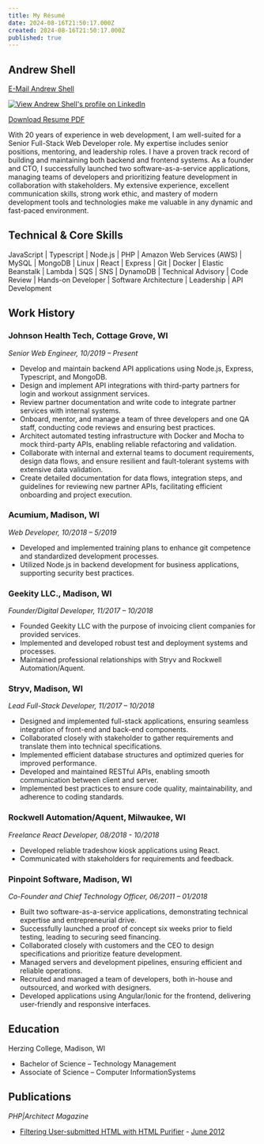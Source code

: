 ```yaml
---
title: My Résumé
date: 2024-08-16T21:50:17.000Z
created: 2024-08-16T21:50:17.000Z
published: true
---
```


## Andrew Shell

[E-Mail Andrew Shell](/contact/)

[![View Andrew Shell's profile on LinkedIn](https://www.linkedin.com/img/webpromo/btn_viewmy_160x25.gif)](https://www.linkedin.com/in/andrewshell)

[Download Resume PDF](/resume.pdf)

With 20 years of experience in web development, I am well-suited for a Senior Full-Stack Web Developer role. My expertise includes senior positions, mentoring, and leadership roles. I have a proven track record of building and maintaining both backend and frontend systems. As a founder and CTO, I successfully launched two software-as-a-service applications, managing teams of developers and prioritizing feature development in collaboration with stakeholders. My extensive experience, excellent communication skills, strong work ethic, and mastery of modern development tools and technologies make me valuable in any dynamic and fast-paced environment.

## Technical & Core Skills

JavaScript | Typescript | Node.js | PHP | Amazon Web Services (AWS) | MySQL | MongoDB | Linux | React | Express | Git | Docker | Elastic Beanstalk | Lambda | SQS | SNS | DynamoDB | Technical Advisory | Code Review | Hands-on Developer | Software Architecture | Leadership | API Development

## Work History

### Johnson Health Tech, Cottage Grove, WI
_Senior Web Engineer, 10/2019 – Present_

* Develop and maintain backend API applications using Node.js, Express, Typescript, and MongoDB.
* Design and implement API integrations with third-party partners for login and workout assignment services.
* Review partner documentation and write code to integrate partner services with internal systems.
* Onboard, mentor, and manage a team of three developers and one QA staff, conducting code reviews and ensuring best practices.
* Architect automated testing infrastructure with Docker and Mocha to mock third-party APIs, enabling reliable refactoring and validation.
* Collaborate with internal and external teams to document requirements, design data flows, and ensure resilient and fault-tolerant systems with extensive data validation.
* Create detailed documentation for data flows, integration steps, and guidelines for reviewing new partner APIs, facilitating efficient onboarding and project execution.

### Acumium, Madison, WI
_Web Developer, 10/2018 – 5/2019_

* Developed and implemented training plans to enhance git competence and standardized development processes.
* Utilized Node.js in backend development for business applications, supporting security best practices.

### Geekity LLC., Madison, WI
_Founder/Digital Developer,  11/2017 – 10/2018_

* Founded Geekity LLC with the purpose of invoicing client companies for provided services.
* Implemented and developed robust test and deployment systems and processes.
* Maintained professional relationships with Stryv and Rockwell Automation/Aquent.

### Stryv, Madison, WI
_Lead Full-Stack Developer, 11/2017 – 10/2018_

* Designed and implemented full-stack applications, ensuring seamless integration of front-end and back-end components.
* Collaborated closely with stakeholder to gather requirements and translate them into technical specifications.
* Implemented efficient database structures and optimized queries for improved performance.
* Developed and maintained RESTful APIs, enabling smooth communication between client and server.
* Implemented best practices to ensure code quality, maintainability, and adherence to coding standards.

### Rockwell Automation/Aquent, Milwaukee, WI
_Freelance React Developer, 08/2018 - 10/2018_

* Developed reliable tradeshow kiosk applications using React.
* Communicated with stakeholders for requirements and feedback.

### Pinpoint Software, Madison, WI
_Co-Founder and Chief Technology Officer, 06/2011 – 01/2018_

* Built two software-as-a-service applications, demonstrating technical expertise and entrepreneurial drive.
* Successfully launched a proof of concept six weeks prior to field testing, leading to securing seed financing.
* Collaborated closely with customers and the CEO to design specifications and prioritize feature development.
* Managed servers and development pipelines, ensuring efficient and reliable operations.
* Recruited and managed a team of developers, both in-house and outsourced, and worked with designers.
* Developed applications using Angular/Ionic for the frontend, delivering user-friendly and responsive interfaces.

## Education

Herzing College, Madison, WI
* Bachelor of Science – Technology Management
* Associate of Science – Computer InformationSystems

## Publications

_PHP|Architect Magazine_

  * [Filtering User-submitted HTML with HTML Purifier](/htmlpurifier-article/) - [June 2012](http://www.phparch.com/magazine/2012-2/june/)
